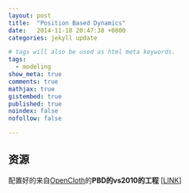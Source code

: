 ```yaml
---
layout: post
title:  "Position Based Dynamics"
date:   2014-11-18 20:47:38 +0800
categories: jekyll update

# tags will also be used as html meta keywords.
tags:
  - modeling
show_meta: true
comments: true
mathjax: true
gistembed: true
published: true
noindex: false
nofollow: false

---
```





  资源
----------
配置好的来自[OpenCloth](https://github.com/tamarmstrong/opencloth)的**PBD的vs2010的工程**  [[LINK](http://pan.baidu.com/s/1kUOqcEb)]